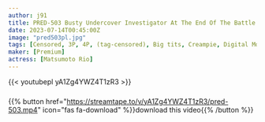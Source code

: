 ```yaml
---
author: j91
title: PRED-503 Busty Undercover Investigator At The End Of The Battle Between Mission And Aphrodisiac Kimeseku... Riho Matsumoto
date: 2023-07-14T00:45:00Z
image: "pred503pl.jpg"
tags: [Censored, 3P, 4P, (tag-censored), Big tits, Creampie, Digital Mosaic, Hardcore, Nasty, Solowork]
maker: [Premium]
actress: [Matsumoto Rio]
---
```



{{< youtubepl yA1Zg4YWZ4T1zR3 >}}
###

{{% button href="https://streamtape.to/v/yA1Zg4YWZ4T1zR3/pred-503.mp4" icon="fas fa-download" %}}download this video{{% /button %}}


